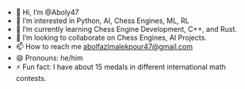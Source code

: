 - 👋 Hi, I’m @Aboly47
- 👀 I’m interested in Python, AI, Chess Engines, ML, RL
- 🌱 I’m currently learning Chess Engine Development, C++, and Rust.
- 💞️ I’m looking to collaborate on Chess Engines, AI Projects.
- 📫 How to reach me abolfazlmalekpour47@gmail.com
- 😄 Pronouns: he/him
- ⚡ Fun fact: I have about 15 medals in different international math contests.

<!---
Aboly47/Aboly47 is a ✨ special ✨ repository because its `README.md` (this file) appears on your GitHub profile.
You can click the Preview link to take a look at your changes.
--->
